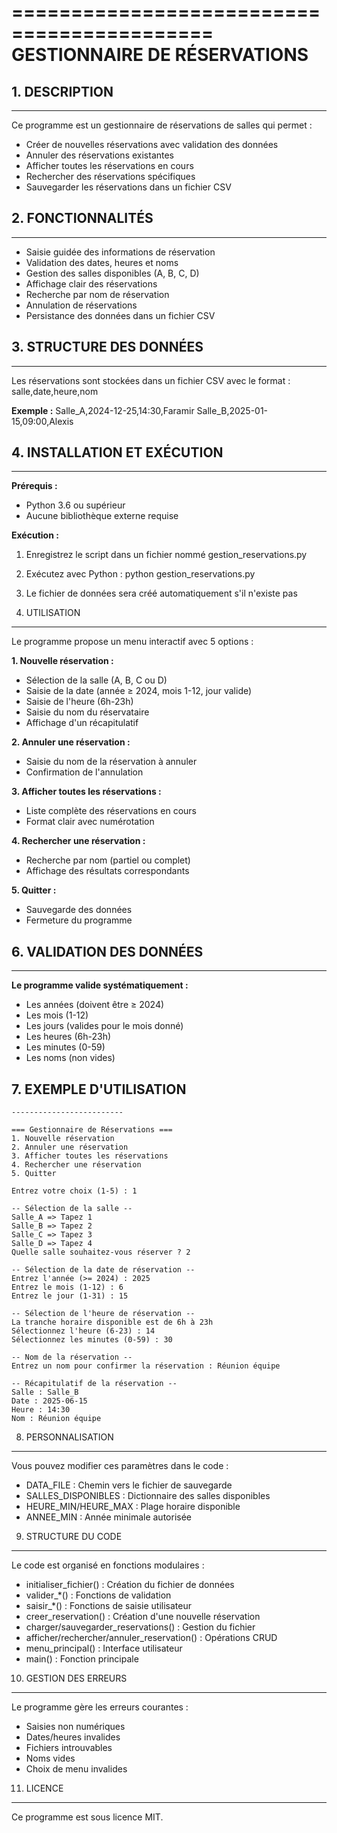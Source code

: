 ===========================================
GESTIONNAIRE DE RÉSERVATIONS
===========================================

## 1. DESCRIPTION
--------------
Ce programme est un gestionnaire de réservations de salles qui permet :
- Créer de nouvelles réservations avec validation des données
- Annuler des réservations existantes
- Afficher toutes les réservations en cours
- Rechercher des réservations spécifiques
- Sauvegarder les réservations dans un fichier CSV

## 2. FONCTIONNALITÉS
-------------------
- Saisie guidée des informations de réservation
- Validation des dates, heures et noms
- Gestion des salles disponibles (A, B, C, D)
- Affichage clair des réservations
- Recherche par nom de réservation
- Annulation de réservations
- Persistance des données dans un fichier CSV

## 3. STRUCTURE DES DONNÉES
-------------------------
Les réservations sont stockées dans un fichier CSV avec le format :
salle,date,heure,nom

**Exemple :**
Salle_A,2024-12-25,14:30,Faramir
Salle_B,2025-01-15,09:00,Alexis

## 4. INSTALLATION ET EXÉCUTION
-------------------------------
**Prérequis :**
- Python 3.6 ou supérieur
- Aucune bibliothèque externe requise

**Exécution :**
1. Enregistrez le script dans un fichier nommé gestion_reservations.py
2. Exécutez avec Python :
   python gestion_reservations.py
3. Le fichier de données sera créé automatiquement s'il n'existe pas

5. UTILISATION
--------------
Le programme propose un menu interactif avec 5 options :

**1. Nouvelle réservation :**
   - Sélection de la salle (A, B, C ou D)
   - Saisie de la date (année ≥ 2024, mois 1-12, jour valide)
   - Saisie de l'heure (6h-23h)
   - Saisie du nom du réservataire
   - Affichage d'un récapitulatif

**2. Annuler une réservation :**
   - Saisie du nom de la réservation à annuler
   - Confirmation de l'annulation

**3. Afficher toutes les réservations :**
   - Liste complète des réservations en cours
   - Format clair avec numérotation

**4. Rechercher une réservation :**
   - Recherche par nom (partiel ou complet)
   - Affichage des résultats correspondants

**5. Quitter :**
   - Sauvegarde des données
   - Fermeture du programme

## 6. VALIDATION DES DONNÉES
---------------------------
**Le programme valide systématiquement :**
- Les années (doivent être ≥ 2024)
- Les mois (1-12)
- Les jours (valides pour le mois donné)
- Les heures (6h-23h)
- Les minutes (0-59)
- Les noms (non vides)

## 7. EXEMPLE D'UTILISATION
```
-------------------------

=== Gestionnaire de Réservations ===
1. Nouvelle réservation
2. Annuler une réservation
3. Afficher toutes les réservations
4. Rechercher une réservation
5. Quitter

Entrez votre choix (1-5) : 1

-- Sélection de la salle --
Salle_A => Tapez 1
Salle_B => Tapez 2
Salle_C => Tapez 3
Salle_D => Tapez 4
Quelle salle souhaitez-vous réserver ? 2

-- Sélection de la date de réservation --
Entrez l'année (>= 2024) : 2025
Entrez le mois (1-12) : 6
Entrez le jour (1-31) : 15

-- Sélection de l'heure de réservation --
La tranche horaire disponible est de 6h à 23h
Sélectionnez l'heure (6-23) : 14
Sélectionnez les minutes (0-59) : 30

-- Nom de la réservation --
Entrez un nom pour confirmer la réservation : Réunion équipe

-- Récapitulatif de la réservation --
Salle : Salle_B
Date : 2025-06-15
Heure : 14:30
Nom : Réunion équipe
```

8. PERSONNALISATION
-------------------
Vous pouvez modifier ces paramètres dans le code :
- DATA_FILE : Chemin vers le fichier de sauvegarde
- SALLES_DISPONIBLES : Dictionnaire des salles disponibles
- HEURE_MIN/HEURE_MAX : Plage horaire disponible
- ANNEE_MIN : Année minimale autorisée

9. STRUCTURE DU CODE
----------------------
Le code est organisé en fonctions modulaires :
- initialiser_fichier() : Création du fichier de données
- valider_*() : Fonctions de validation
- saisir_*() : Fonctions de saisie utilisateur
- creer_reservation() : Création d'une nouvelle réservation
- charger/sauvegarder_reservations() : Gestion du fichier
- afficher/rechercher/annuler_reservation() : Opérations CRUD
- menu_principal() : Interface utilisateur
- main() : Fonction principale

10. GESTION DES ERREURS
-----------------------
Le programme gère les erreurs courantes :
- Saisies non numériques
- Dates/heures invalides
- Fichiers introuvables
- Noms vides
- Choix de menu invalides

11. LICENCE
-----------
Ce programme est sous licence MIT. 

